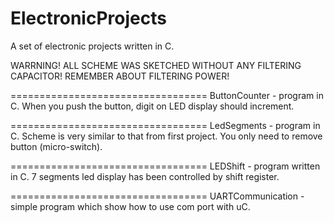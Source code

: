 ElectronicProjects
==================

A set of electronic projects written in C.

WARRNING!
ALL SCHEME WAS SKETCHED WITHOUT ANY FILTERING CAPACITOR! REMEMBER ABOUT FILTERING POWER!

==================================
ButtonCounter - program in C. When you push the button, digit on LED display should increment.

==================================
LedSegments - program in C. Scheme is very similar to that from first project. You only need to remove button (micro-switch).

==================================
LEDShift - program written in C. 7 segments led display has been controlled by shift register.

==================================
UARTCommunication - simple program which show how to use com port with uC.